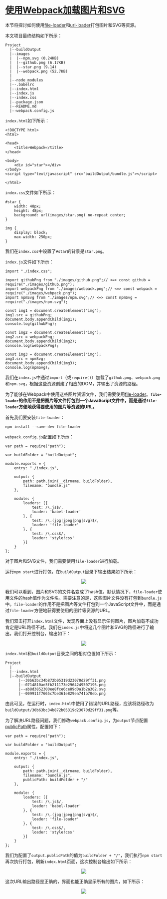 # [使用Webpack加载图片和SVG](https://github.com/iSpring/babel-webpack-react-redux-tutorials/blob/master/tutorials/load-image-with-webpack/README.md)

本节将探讨如何使用[file-loader](https://github.com/webpack-contrib/file-loader)和[url-loader](https://github.com/webpack-contrib/url-loader)打包图片和SVG等资源。

本文项目最终结构如下所示：
```
Project
  |--buildOutput
  |--images
  |  |--npm.svg (0.24KB)
  |  |--github.png (6.17KB)
  |  |--star.png (9.14)
  |  |--webpack.png (52.7KB)
  |
  |--node_modules
  |--.babelrc
  |--index.html
  |--index.js
  |--index.css
  |--package.json
  |--README.md
  |--webpack.config.js
```

`index.html`如下所示：
```
<!DOCTYPE html>
<html>

<head>
    <title>Webpack</title>
</head>

<body>
    <div id="star"></div>
</body>
<script type="text/javascript" src="buildOutput/bundle.js"></script>

</html>
```

`index.css`文件如下所示：
```
#star {
    width: 48px;
    height: 48px;
    background: url(images/star.png) no-repeat center;
}

img {
    display: block;
    max-width: 250px;
}
```

我们在`index.css`中设置了`#star`的背景是`star.png`。

`index.js`文件如下所示：
```
import "./index.css";

import githubPng from "./images/github.png";// <=> const github = require("./images/github.png");
import webpackPng from "./images/webpack.png";// <=> const webpack = require("./images/webpack.png");
import npmSvg from "./images/npm.svg";// <=> const npmSvg = require("./images/npm.svg");

const img1 = document.createElement("img");
img1.src = githubPng;
document.body.appendChild(img1);
console.log(githubPng);

const img2 = document.createElement("img");
img2.src = webpackPng;
document.body.appendChild(img2);
console.log(webpackPng);

const img3 = document.createElement("img");
img3.src = npmSvg;
document.body.appendChild(img3);
console.log(npmSvg);
```

我们在`index.js`中通过`import`（或`require()`）加载了`github.png`、`webpack.png`和`npm.svg`，根据这些资源创建了相应的DOM，并输出了资源的路径。

为了能够在Webpack中使用这些图片资源文件，我们需要使用[file-loader](https://github.com/webpack-contrib/file-loader)。**`file-loader`的作用不是把图片等文件打包到一个JavaScript文件中，而是通过`file-loader`方便地获得要使用的图片等资源的URL。**

首先我们要安装`file-loader`：
```
npm install --save-dev file-loader
```

`webpack.config.js`配置如下所示：
```
var path = require("path");

var buildFolder = "buildOutput";

module.exports = {
    entry: "./index.js",

    output: {
        path: path.join(__dirname, buildFolder),
        filename: "bundle.js"
    },

    module: {
        loaders: [{
            test: /\.js$/,
            loader: 'babel-loader'
        }, {
            test: /\.(jpg|jpeg|png|svg)$/,
            loader: 'file-loader'
        }, {
            test: /\.css$/,
            loader: 'style!css'
        }]
    }
};
```

对于图片和SVG文件，我们需要使用`file-loader`进行加载。

运行`npm start`进行打包，在`buildOutput`目录下输出结果如下所示：

<div align="center">
    <img src="https://raw.githubusercontent.com/iSpring/babel-webpack-react-redux-tutorials/master/tutorials/load-image-with-webpack/images/output.png" />
</div>

我们可以看到，图片和SVG的文件名变成了hash值，默认情况下，`file-loader`使用文件的hash值作为文件名。需要注意的是，这些图片文件没有打包到`bundle.js`中。`file-loader`的作用不是把图片等文件打包到一个JavaScript文件中，而是通过`file-loader`方便地获得要使用的图片等资源的URL。

我们双击打开`index.html`文件，发现界面上没有显示任何图片，图片加载不成功肯定是URL路径不对。我们在`index.js`中将这几个图片和SVG的路径进行了输出，我们打开控制台，输出如下：
<div align="center">
    <img src="https://raw.githubusercontent.com/iSpring/babel-webpack-react-redux-tutorials/master/tutorials/load-image-with-webpack/images/url1.png" />
</div>

`index.html`和`buildOutput`目录之间的相对位置如下所示：
```
Project
  |
  |--index.html
  |--buildOutput
      |--30b63bc34b872b05319d23070d29ff31.png
      |--0714810ae3fb211173e2964249507195.png
      |--ab8d3852300ee8fce6ce89d0a1b2a362.svg
      |--009911f7665c7be361e829ea741b70eb.png

```

由此可见，在运行时，`index.html`中使用了错误的URL路径，应该将路径改为`buildOutput/30b63bc34b872b05319d23070d29ff31.png`等。

为了解决URL路径问题，我们修改`webpack.config.js`，为`output`节点配置[publicPath](https://github.com/webpack/docs/wiki/configuration#outputpublicpath)属性，配置如下：
```
var path = require("path");

var buildFolder = "buildOutput";

module.exports = {
    entry: "./index.js",

    output: {
        path: path.join(__dirname, buildFolder),
        filename: "bundle.js",
        publicPath: buildFolder + "/"
    },

    module: {
        loaders: [{
            test: /\.js$/,
            loader: 'babel-loader'
        }, {
            test: /\.(jpg|jpeg|png|svg)$/,
            loader: 'file-loader'
        }, {
            test: /\.css$/,
            loader: 'style!css'
        }]
    }
};
```

我们为配置了`output.publicPath`的值为`buildFolder + "/"`，我们执行`npm start`再次执行打包，刷新`index.html`页面，这次控制台输出如下所示：
<div align="center">
    <img src="https://raw.githubusercontent.com/iSpring/babel-webpack-react-redux-tutorials/master/tutorials/load-image-with-webpack/images/url2.png" />
</div>

这次URL输出路径是正确的，界面也能正确显示所有的图片，如下所示：
<div align="center">
    <img src="https://raw.githubusercontent.com/iSpring/babel-webpack-react-redux-tutorials/master/tutorials/load-image-with-webpack/images/UI.png" />
</div>